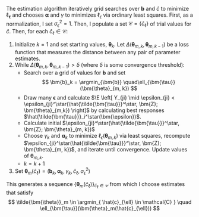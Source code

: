 The estimation algorithm iteratively grid searches over $\bm{b}$ and $\hat{c}$ to minimize $\ell_{\bm{\tau}}$ and chooses $\bm{\alpha}$ and $\gamma$ to minimizes $\ell_{\epsilon}$ via ordinary least squares. First, as a normalization, I set $\sigma_{\epsilon}^2 = 1$. Then, I populate a set $\mathcal{C} = \left\{ \hat{c}_{\ell} \right\}$ of trial values for $\hat{c}$. Then, for each $\hat{c}_{\ell} \in \mathcal{C}$:

1. Initialize $k=1$ and set starting values, $\bm{\theta}_k$. Let $\Delta(\bm{\theta}_{m,k}, \bm{\theta}_{m, k-1})$ be a loss function that measures the distance between any pair of parameter estimates.
2. While $\Delta(\bm{\theta}_{m,k}, \bm{\theta}_{m, k-1}) > \delta$ (where $\delta$ is some convergence threshold):
    - Search over a grid of values for $\bm{b}$ and set
$$
\bm{b}_k = \argmin_{\bm{b}} \quad\ell_{\bm{\tau}}(\bm{\theta}_{m, k})
$$
    - Draw many $\bm{\epsilon}$ and calculate $\E \left[ Y_{ji} \mid \epsilon_{ji} < \epsilon_{ji}^\star(\hat{\tilde{\bm{\tau}}}^\star, \bm{Z}; \bm{\theta}_{m,k}) \right]$ by calculating best responses $\hat{\tilde{\bm{\tau}}}_i^\star(\bm{\epsilon})$. 
    - Calculate initial $\epsilon_{ji}^\star(\hat{\tilde{\bm{\tau}}}^\star, \bm{Z}; \bm{\theta}_{m, k})$
    - Choose $\gamma_k$ and $\bm{\alpha}_k$ to minimize $\ell_{\epsilon}(\bm{\theta}_{m, k})$ via least squares, recompute $\epsilon_{ji}^\star(\hat{\tilde{\bm{\tau}}}^\star, \bm{Z}; \bm{\theta}_{m, k})$, and iterate until convergence. Update values of $\bm{\theta}_{m, k}$.
    - $k = k + 1$
3. Set $\bm{\theta}_m(\hat{c}_{\ell}) = \left( \bm{b}_k, \bm{\alpha}_k, \gamma_k, \hat{c}_{\ell}, \sigma_{\epsilon}^2 \right)$

This generates a sequence $\left\{ \bm{\theta}_m(\hat{c}_{\ell}) \right\}_{ \hat{c}_{\ell} \in \mathcal{C} }$ from which I choose estimates that satisfy
$$
\tilde{\bm{\theta}}_m \in \argmin_{ \hat{c}_{\ell} \in \mathcal{C} } \quad \ell_{\bm{\tau}}(\bm{\theta}_m(\hat{c}_{\ell}))
$$
